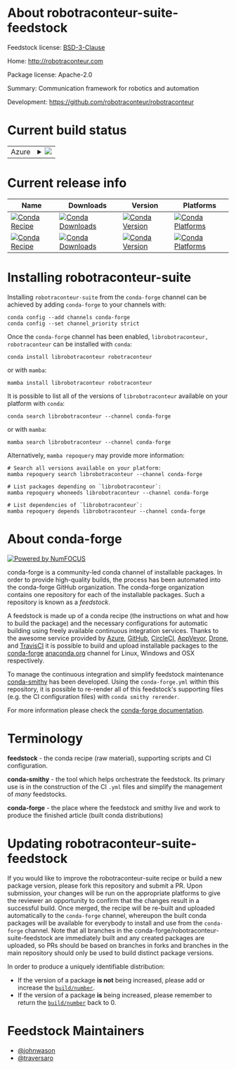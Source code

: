 About robotraconteur-suite-feedstock
====================================

Feedstock license: [BSD-3-Clause](https://github.com/conda-forge/robotraconteur-feedstock/blob/main/LICENSE.txt)

Home: http://robotraconteur.com

Package license: Apache-2.0

Summary: Communication framework for robotics and automation

Development: https://github.com/robotraconteur/robotraconteur

Current build status
====================


<table>
    
  <tr>
    <td>Azure</td>
    <td>
      <details>
        <summary>
          <a href="https://dev.azure.com/conda-forge/feedstock-builds/_build/latest?definitionId=21405&branchName=main">
            <img src="https://dev.azure.com/conda-forge/feedstock-builds/_apis/build/status/robotraconteur-feedstock?branchName=main">
          </a>
        </summary>
        <table>
          <thead><tr><th>Variant</th><th>Status</th></tr></thead>
          <tbody><tr>
              <td>linux_64_python3.10.____cpython</td>
              <td>
                <a href="https://dev.azure.com/conda-forge/feedstock-builds/_build/latest?definitionId=21405&branchName=main">
                  <img src="https://dev.azure.com/conda-forge/feedstock-builds/_apis/build/status/robotraconteur-feedstock?branchName=main&jobName=linux&configuration=linux%20linux_64_python3.10.____cpython" alt="variant">
                </a>
              </td>
            </tr><tr>
              <td>linux_64_python3.11.____cpython</td>
              <td>
                <a href="https://dev.azure.com/conda-forge/feedstock-builds/_build/latest?definitionId=21405&branchName=main">
                  <img src="https://dev.azure.com/conda-forge/feedstock-builds/_apis/build/status/robotraconteur-feedstock?branchName=main&jobName=linux&configuration=linux%20linux_64_python3.11.____cpython" alt="variant">
                </a>
              </td>
            </tr><tr>
              <td>linux_64_python3.12.____cpython</td>
              <td>
                <a href="https://dev.azure.com/conda-forge/feedstock-builds/_build/latest?definitionId=21405&branchName=main">
                  <img src="https://dev.azure.com/conda-forge/feedstock-builds/_apis/build/status/robotraconteur-feedstock?branchName=main&jobName=linux&configuration=linux%20linux_64_python3.12.____cpython" alt="variant">
                </a>
              </td>
            </tr><tr>
              <td>linux_64_python3.13.____cp313</td>
              <td>
                <a href="https://dev.azure.com/conda-forge/feedstock-builds/_build/latest?definitionId=21405&branchName=main">
                  <img src="https://dev.azure.com/conda-forge/feedstock-builds/_apis/build/status/robotraconteur-feedstock?branchName=main&jobName=linux&configuration=linux%20linux_64_python3.13.____cp313" alt="variant">
                </a>
              </td>
            </tr><tr>
              <td>linux_aarch64_python3.10.____cpython</td>
              <td>
                <a href="https://dev.azure.com/conda-forge/feedstock-builds/_build/latest?definitionId=21405&branchName=main">
                  <img src="https://dev.azure.com/conda-forge/feedstock-builds/_apis/build/status/robotraconteur-feedstock?branchName=main&jobName=linux&configuration=linux%20linux_aarch64_python3.10.____cpython" alt="variant">
                </a>
              </td>
            </tr><tr>
              <td>linux_aarch64_python3.11.____cpython</td>
              <td>
                <a href="https://dev.azure.com/conda-forge/feedstock-builds/_build/latest?definitionId=21405&branchName=main">
                  <img src="https://dev.azure.com/conda-forge/feedstock-builds/_apis/build/status/robotraconteur-feedstock?branchName=main&jobName=linux&configuration=linux%20linux_aarch64_python3.11.____cpython" alt="variant">
                </a>
              </td>
            </tr><tr>
              <td>linux_aarch64_python3.12.____cpython</td>
              <td>
                <a href="https://dev.azure.com/conda-forge/feedstock-builds/_build/latest?definitionId=21405&branchName=main">
                  <img src="https://dev.azure.com/conda-forge/feedstock-builds/_apis/build/status/robotraconteur-feedstock?branchName=main&jobName=linux&configuration=linux%20linux_aarch64_python3.12.____cpython" alt="variant">
                </a>
              </td>
            </tr><tr>
              <td>linux_aarch64_python3.13.____cp313</td>
              <td>
                <a href="https://dev.azure.com/conda-forge/feedstock-builds/_build/latest?definitionId=21405&branchName=main">
                  <img src="https://dev.azure.com/conda-forge/feedstock-builds/_apis/build/status/robotraconteur-feedstock?branchName=main&jobName=linux&configuration=linux%20linux_aarch64_python3.13.____cp313" alt="variant">
                </a>
              </td>
            </tr><tr>
              <td>osx_64_python3.10.____cpython</td>
              <td>
                <a href="https://dev.azure.com/conda-forge/feedstock-builds/_build/latest?definitionId=21405&branchName=main">
                  <img src="https://dev.azure.com/conda-forge/feedstock-builds/_apis/build/status/robotraconteur-feedstock?branchName=main&jobName=osx&configuration=osx%20osx_64_python3.10.____cpython" alt="variant">
                </a>
              </td>
            </tr><tr>
              <td>osx_64_python3.11.____cpython</td>
              <td>
                <a href="https://dev.azure.com/conda-forge/feedstock-builds/_build/latest?definitionId=21405&branchName=main">
                  <img src="https://dev.azure.com/conda-forge/feedstock-builds/_apis/build/status/robotraconteur-feedstock?branchName=main&jobName=osx&configuration=osx%20osx_64_python3.11.____cpython" alt="variant">
                </a>
              </td>
            </tr><tr>
              <td>osx_64_python3.12.____cpython</td>
              <td>
                <a href="https://dev.azure.com/conda-forge/feedstock-builds/_build/latest?definitionId=21405&branchName=main">
                  <img src="https://dev.azure.com/conda-forge/feedstock-builds/_apis/build/status/robotraconteur-feedstock?branchName=main&jobName=osx&configuration=osx%20osx_64_python3.12.____cpython" alt="variant">
                </a>
              </td>
            </tr><tr>
              <td>osx_64_python3.13.____cp313</td>
              <td>
                <a href="https://dev.azure.com/conda-forge/feedstock-builds/_build/latest?definitionId=21405&branchName=main">
                  <img src="https://dev.azure.com/conda-forge/feedstock-builds/_apis/build/status/robotraconteur-feedstock?branchName=main&jobName=osx&configuration=osx%20osx_64_python3.13.____cp313" alt="variant">
                </a>
              </td>
            </tr><tr>
              <td>osx_arm64_python3.10.____cpython</td>
              <td>
                <a href="https://dev.azure.com/conda-forge/feedstock-builds/_build/latest?definitionId=21405&branchName=main">
                  <img src="https://dev.azure.com/conda-forge/feedstock-builds/_apis/build/status/robotraconteur-feedstock?branchName=main&jobName=osx&configuration=osx%20osx_arm64_python3.10.____cpython" alt="variant">
                </a>
              </td>
            </tr><tr>
              <td>osx_arm64_python3.11.____cpython</td>
              <td>
                <a href="https://dev.azure.com/conda-forge/feedstock-builds/_build/latest?definitionId=21405&branchName=main">
                  <img src="https://dev.azure.com/conda-forge/feedstock-builds/_apis/build/status/robotraconteur-feedstock?branchName=main&jobName=osx&configuration=osx%20osx_arm64_python3.11.____cpython" alt="variant">
                </a>
              </td>
            </tr><tr>
              <td>osx_arm64_python3.12.____cpython</td>
              <td>
                <a href="https://dev.azure.com/conda-forge/feedstock-builds/_build/latest?definitionId=21405&branchName=main">
                  <img src="https://dev.azure.com/conda-forge/feedstock-builds/_apis/build/status/robotraconteur-feedstock?branchName=main&jobName=osx&configuration=osx%20osx_arm64_python3.12.____cpython" alt="variant">
                </a>
              </td>
            </tr><tr>
              <td>osx_arm64_python3.13.____cp313</td>
              <td>
                <a href="https://dev.azure.com/conda-forge/feedstock-builds/_build/latest?definitionId=21405&branchName=main">
                  <img src="https://dev.azure.com/conda-forge/feedstock-builds/_apis/build/status/robotraconteur-feedstock?branchName=main&jobName=osx&configuration=osx%20osx_arm64_python3.13.____cp313" alt="variant">
                </a>
              </td>
            </tr><tr>
              <td>win_64_python3.10.____cpython</td>
              <td>
                <a href="https://dev.azure.com/conda-forge/feedstock-builds/_build/latest?definitionId=21405&branchName=main">
                  <img src="https://dev.azure.com/conda-forge/feedstock-builds/_apis/build/status/robotraconteur-feedstock?branchName=main&jobName=win&configuration=win%20win_64_python3.10.____cpython" alt="variant">
                </a>
              </td>
            </tr><tr>
              <td>win_64_python3.11.____cpython</td>
              <td>
                <a href="https://dev.azure.com/conda-forge/feedstock-builds/_build/latest?definitionId=21405&branchName=main">
                  <img src="https://dev.azure.com/conda-forge/feedstock-builds/_apis/build/status/robotraconteur-feedstock?branchName=main&jobName=win&configuration=win%20win_64_python3.11.____cpython" alt="variant">
                </a>
              </td>
            </tr><tr>
              <td>win_64_python3.12.____cpython</td>
              <td>
                <a href="https://dev.azure.com/conda-forge/feedstock-builds/_build/latest?definitionId=21405&branchName=main">
                  <img src="https://dev.azure.com/conda-forge/feedstock-builds/_apis/build/status/robotraconteur-feedstock?branchName=main&jobName=win&configuration=win%20win_64_python3.12.____cpython" alt="variant">
                </a>
              </td>
            </tr><tr>
              <td>win_64_python3.13.____cp313</td>
              <td>
                <a href="https://dev.azure.com/conda-forge/feedstock-builds/_build/latest?definitionId=21405&branchName=main">
                  <img src="https://dev.azure.com/conda-forge/feedstock-builds/_apis/build/status/robotraconteur-feedstock?branchName=main&jobName=win&configuration=win%20win_64_python3.13.____cp313" alt="variant">
                </a>
              </td>
            </tr>
          </tbody>
        </table>
      </details>
    </td>
  </tr>
</table>

Current release info
====================

| Name | Downloads | Version | Platforms |
| --- | --- | --- | --- |
| [![Conda Recipe](https://img.shields.io/badge/recipe-librobotraconteur-green.svg)](https://anaconda.org/conda-forge/librobotraconteur) | [![Conda Downloads](https://img.shields.io/conda/dn/conda-forge/librobotraconteur.svg)](https://anaconda.org/conda-forge/librobotraconteur) | [![Conda Version](https://img.shields.io/conda/vn/conda-forge/librobotraconteur.svg)](https://anaconda.org/conda-forge/librobotraconteur) | [![Conda Platforms](https://img.shields.io/conda/pn/conda-forge/librobotraconteur.svg)](https://anaconda.org/conda-forge/librobotraconteur) |
| [![Conda Recipe](https://img.shields.io/badge/recipe-robotraconteur-green.svg)](https://anaconda.org/conda-forge/robotraconteur) | [![Conda Downloads](https://img.shields.io/conda/dn/conda-forge/robotraconteur.svg)](https://anaconda.org/conda-forge/robotraconteur) | [![Conda Version](https://img.shields.io/conda/vn/conda-forge/robotraconteur.svg)](https://anaconda.org/conda-forge/robotraconteur) | [![Conda Platforms](https://img.shields.io/conda/pn/conda-forge/robotraconteur.svg)](https://anaconda.org/conda-forge/robotraconteur) |

Installing robotraconteur-suite
===============================

Installing `robotraconteur-suite` from the `conda-forge` channel can be achieved by adding `conda-forge` to your channels with:

```
conda config --add channels conda-forge
conda config --set channel_priority strict
```

Once the `conda-forge` channel has been enabled, `librobotraconteur, robotraconteur` can be installed with `conda`:

```
conda install librobotraconteur robotraconteur
```

or with `mamba`:

```
mamba install librobotraconteur robotraconteur
```

It is possible to list all of the versions of `librobotraconteur` available on your platform with `conda`:

```
conda search librobotraconteur --channel conda-forge
```

or with `mamba`:

```
mamba search librobotraconteur --channel conda-forge
```

Alternatively, `mamba repoquery` may provide more information:

```
# Search all versions available on your platform:
mamba repoquery search librobotraconteur --channel conda-forge

# List packages depending on `librobotraconteur`:
mamba repoquery whoneeds librobotraconteur --channel conda-forge

# List dependencies of `librobotraconteur`:
mamba repoquery depends librobotraconteur --channel conda-forge
```


About conda-forge
=================

[![Powered by
NumFOCUS](https://img.shields.io/badge/powered%20by-NumFOCUS-orange.svg?style=flat&colorA=E1523D&colorB=007D8A)](https://numfocus.org)

conda-forge is a community-led conda channel of installable packages.
In order to provide high-quality builds, the process has been automated into the
conda-forge GitHub organization. The conda-forge organization contains one repository
for each of the installable packages. Such a repository is known as a *feedstock*.

A feedstock is made up of a conda recipe (the instructions on what and how to build
the package) and the necessary configurations for automatic building using freely
available continuous integration services. Thanks to the awesome service provided by
[Azure](https://azure.microsoft.com/en-us/services/devops/), [GitHub](https://github.com/),
[CircleCI](https://circleci.com/), [AppVeyor](https://www.appveyor.com/),
[Drone](https://cloud.drone.io/welcome), and [TravisCI](https://travis-ci.com/)
it is possible to build and upload installable packages to the
[conda-forge](https://anaconda.org/conda-forge) [anaconda.org](https://anaconda.org/)
channel for Linux, Windows and OSX respectively.

To manage the continuous integration and simplify feedstock maintenance
[conda-smithy](https://github.com/conda-forge/conda-smithy) has been developed.
Using the ``conda-forge.yml`` within this repository, it is possible to re-render all of
this feedstock's supporting files (e.g. the CI configuration files) with ``conda smithy rerender``.

For more information please check the [conda-forge documentation](https://conda-forge.org/docs/).

Terminology
===========

**feedstock** - the conda recipe (raw material), supporting scripts and CI configuration.

**conda-smithy** - the tool which helps orchestrate the feedstock.
                   Its primary use is in the construction of the CI ``.yml`` files
                   and simplify the management of *many* feedstocks.

**conda-forge** - the place where the feedstock and smithy live and work to
                  produce the finished article (built conda distributions)


Updating robotraconteur-suite-feedstock
=======================================

If you would like to improve the robotraconteur-suite recipe or build a new
package version, please fork this repository and submit a PR. Upon submission,
your changes will be run on the appropriate platforms to give the reviewer an
opportunity to confirm that the changes result in a successful build. Once
merged, the recipe will be re-built and uploaded automatically to the
`conda-forge` channel, whereupon the built conda packages will be available for
everybody to install and use from the `conda-forge` channel.
Note that all branches in the conda-forge/robotraconteur-suite-feedstock are
immediately built and any created packages are uploaded, so PRs should be based
on branches in forks and branches in the main repository should only be used to
build distinct package versions.

In order to produce a uniquely identifiable distribution:
 * If the version of a package **is not** being increased, please add or increase
   the [``build/number``](https://docs.conda.io/projects/conda-build/en/latest/resources/define-metadata.html#build-number-and-string).
 * If the version of a package **is** being increased, please remember to return
   the [``build/number``](https://docs.conda.io/projects/conda-build/en/latest/resources/define-metadata.html#build-number-and-string)
   back to 0.

Feedstock Maintainers
=====================

* [@johnwason](https://github.com/johnwason/)
* [@traversaro](https://github.com/traversaro/)

